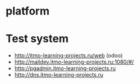 # platform


# Test system

- http://itmo-learning-projects.ru/web (odoo)
- http://maildev.itmo-learning-projects.ru:1080/#/
- http://pgadmin.itmo-learning-projects.ru
- http://dns.itmo-learning-projects.ru




